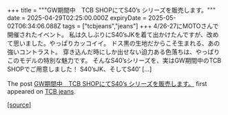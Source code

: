 +++
title = """GW期間中　TCB SHOPにてS40’s シリーズを販売します。"""
date = 2025-04-29T02:25:00.000Z
expiryDate = 2025-05-02T06:34:06.088Z
tags = ["tcbjeans","jeans"]
+++
4/26-27にMOTOさんで開催されたイベント。 私は久しぶりにS40’sJKを着て出かけたんですが、改めて思いました。やっぱりカッコイイ。 ドス黒の生地だからこそ生まれる、あの強いコントラスト。 穿き込んだ時にしか出せない迫力ある色落ちは、やっぱりこのモデルの特別な魅力です。 そんなS40’sシリーズを、実はGW期間中のTCB SHOPでご用意しました！ S40’sJK、そしてS40’ \[…\]

The post [GW期間中　TCB SHOPにてS40’s シリーズを販売します。](http://tcbjeans.com/2025/04/29/52182) first appeared on [TCB jeans](http://tcbjeans.com).

[[source]](http://tcbjeans.com/2025/04/29/52182)
